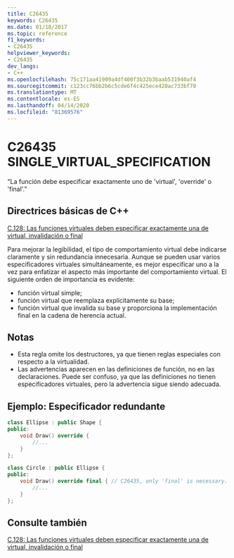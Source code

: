 ```yaml
---
title: C26435
keywords: C26435
ms.date: 01/18/2017
ms.topic: reference
f1_keywords:
- C26435
helpviewer_keywords:
- C26435
dev_langs:
- C++
ms.openlocfilehash: 75c171aa41909a4df400f3b32b3baab531940af4
ms.sourcegitcommit: c123cc76bb2b6c5cde6f4c425ece420ac733bf70
ms.translationtype: MT
ms.contentlocale: es-ES
ms.lasthandoff: 04/14/2020
ms.locfileid: "81369576"
---
```

# <a name="c26435-single_virtual_specification"></a>C26435 SINGLE_VIRTUAL_SPECIFICATION

"La función debe especificar exactamente uno de 'virtual', 'override' o 'final'."

## <a name="c-core-guidelines"></a>Directrices básicas de C++

[C.128: Las funciones virtuales deben especificar exactamente una de virtual, invalidación o final](https://github.com/isocpp/CppCoreGuidelines/blob/master/CppCoreGuidelines.md)

Para mejorar la legibilidad, el tipo de comportamiento virtual debe indicarse claramente y sin redundancia innecesaria. Aunque se pueden usar varios especificadores virtuales simultáneamente, es mejor especificar uno a la vez para enfatizar el aspecto más importante del comportamiento virtual. El siguiente orden de importancia es evidente:

- función virtual simple;
- función virtual que reemplaza explícitamente su base;
- función virtual que invalida su base y proporciona la implementación final en la cadena de herencia actual.

## <a name="notes"></a>Notas

- Esta regla omite los destructores, ya que tienen reglas especiales con respecto a la virtualidad.
- Las advertencias aparecen en las definiciones de función, no en las declaraciones. Puede ser confuso, ya que las definiciones no tienen especificadores virtuales, pero la advertencia sigue siendo adecuada.

## <a name="example-redundant-specifier"></a>Ejemplo: Especificador redundante

```cpp
class Ellipse : public Shape {
public:
    void Draw() override {
        //...
    }
};

class Circle : public Ellipse {
public:
    void Draw() override final { // C26435, only 'final' is necessary.
        //...
    }
};
```

## <a name="see-also"></a>Consulte también

[C.128: Las funciones virtuales deben especificar exactamente una de virtual, invalidación o final](https://github.com/isocpp/CppCoreGuidelines/blob/master/CppCoreGuidelines.md)
